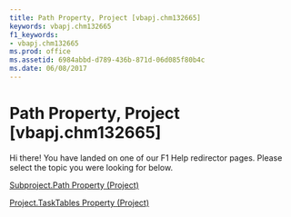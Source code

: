 ```yaml
---
title: Path Property, Project [vbapj.chm132665]
keywords: vbapj.chm132665
f1_keywords:
- vbapj.chm132665
ms.prod: office
ms.assetid: 6984abbd-d789-436b-871d-06d085f80b4c
ms.date: 06/08/2017
---
```



# Path Property, Project [vbapj.chm132665]

Hi there! You have landed on one of our F1 Help redirector pages. Please select the topic you were looking for below.

[Subproject.Path Property (Project)](http://msdn.microsoft.com/library/57bd6c44-5a2e-a2c8-c733-4c46e32be780%28Office.15%29.aspx)

[Project.TaskTables Property (Project)](http://msdn.microsoft.com/library/98ebe380-ab66-238e-f02c-a6dc6ae6c597%28Office.15%29.aspx)


